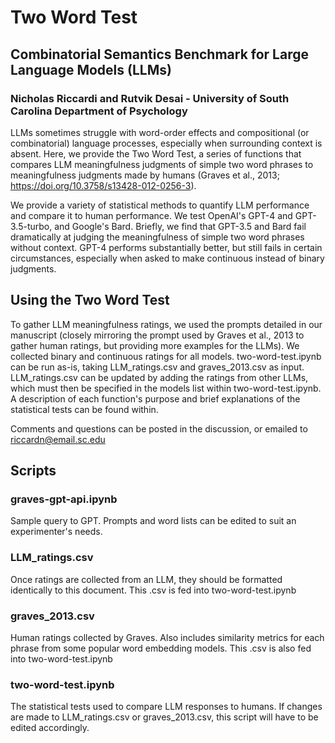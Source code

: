 # Two Word Test
## Combinatorial Semantics Benchmark for Large Language Models (LLMs)
### Nicholas Riccardi and Rutvik Desai - University of South Carolina Department of Psychology

LLMs sometimes struggle with word-order effects and compositional (or combinatorial) language processes, especially when surrounding context is absent. Here, we provide the Two Word Test, a series of functions that compares LLM meaningfulness judgments of simple two word phrases to meaningfulness judgments made by humans (Graves et al., 2013; https://doi.org/10.3758/s13428-012-0256-3).

We provide a variety of statistical methods to quantify LLM performance and compare it to human performance. We test OpenAI's GPT-4 and GPT-3.5-turbo, and Google's Bard. Briefly, we find that GPT-3.5 and Bard fail dramatically at judging the meaningfulness of simple two word phrases without context. GPT-4 performs substantially better, but still fails in certain circumstances, especially when asked to make continuous instead of binary judgments.

## Using the Two Word Test

To gather LLM meaningfulness ratings, we used the prompts detailed in our manuscript (closely mirroring the prompt used by Graves et al., 2013 to gather human ratings, but providing more examples for the LLMs). We collected binary and continuous ratings for all models. two-word-test.ipynb can be run as-is, taking LLM_ratings.csv and graves_2013.csv as input. LLM_ratings.csv can be updated by adding the ratings from other LLMs, which must then be specified in the models list within two-word-test.ipynb. A description of each function's purpose and brief explanations of the statistical tests can be found within.

Comments and questions can be posted in the discussion, or emailed to riccardn@email.sc.edu

## Scripts

### graves-gpt-api.ipynb

Sample query to GPT. Prompts and word lists can be edited to suit an experimenter's needs.

### LLM_ratings.csv

Once ratings are collected from an LLM, they should be formatted identically to this document. This .csv is fed into two-word-test.ipynb

### graves_2013.csv

Human ratings collected by Graves. Also includes similarity metrics for each phrase from some popular word embedding models. This .csv is also fed into two-word-test.ipynb

### two-word-test.ipynb

The statistical tests used to compare LLM responses to humans. If changes are made to LLM_ratings.csv or graves_2013.csv, this script will have to be edited accordingly.
